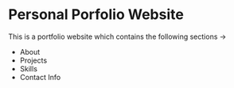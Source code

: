 # Personal Porfolio Website

This is a portfolio website which contains the following sections ->
- About
- Projects
- Skills
- Contact Info